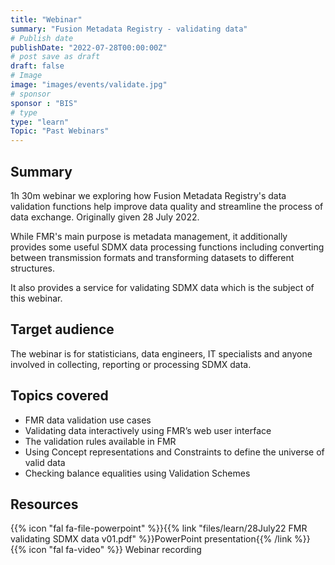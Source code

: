 ```yaml
---
title: "Webinar"
summary: "Fusion Metadata Registry - validating data"
# Publish date
publishDate: "2022-07-28T00:00:00Z"
# post save as draft
draft: false
# Image
image: "images/events/validate.jpg"
# sponsor
sponsor : "BIS"
# type
type: "learn"
Topic: "Past Webinars"
---
```


## Summary
1h 30m webinar we exploring how Fusion Metadata Registry's data validation functions help improve data quality and streamline the process of data exchange. Originally given 28 July 2022.

While FMR's main purpose is metadata management, it additionally provides some useful SDMX data processing functions including converting between transmission formats and transforming datasets to different structures. 

It also provides a service for validating SDMX data which is the subject of this webinar.

## Target audience
The webinar is for statisticians, data engineers, IT specialists and anyone involved in collecting, reporting or processing SDMX data. 

## Topics covered
- FMR data validation use cases
- Validating data interactively using FMR’s web user interface
- The validation rules available in FMR
- Using Concept representations and Constraints to define the universe of valid data
- Checking balance equalities using Validation Schemes

## Resources
{{% icon "fal fa-file-powerpoint" %}}{{% link "files/learn/28July22 FMR validating SDMX data v01.pdf" %}}PowerPoint presentation{{% /link %}}\
{{% icon "fal fa-video" %}} Webinar recording
